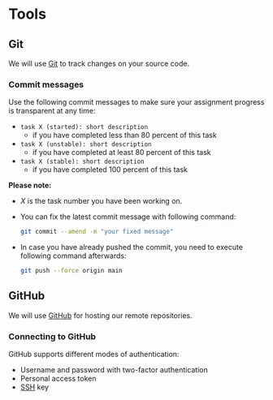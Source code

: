 # Tools

## Git

We will use [Git](https://git-scm.com/) to track changes on your source code. 

### Commit messages

Use the following commit messages to make sure your assignment progress is transparent at any time:

- `task X (started): short description`
  - if you have completed less than 80 percent of this task
- `task X (unstable): short description`
  - if you have completed at least 80 percent of this task
- `task X (stable): short description`
  - if you have completed 100 percent of this task

**Please note:**

- *X* is the task number you have been working on.

- You can fix the latest commit message with following command:

  ```bash
  git commit --amend -m "your fixed message"
  ```

- In case you have already pushed the commit, you need to execute following command afterwards:

  ```bash
  git push --force origin main
  ```

## GitHub

We will use [GitHub](https://github.com/) for hosting our remote repositories. 

### Connecting to GitHub

GitHub supports different modes of authentication:

- Username and password with two-factor authentication
- Personal access token
- [SSH](https://docs.github.com/en/github/authenticating-to-github/connecting-to-github-with-ssh) key
